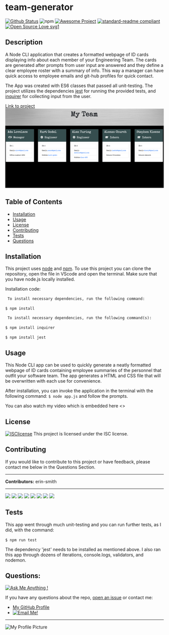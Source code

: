 

# team-generator
[![Github Status](https://img.shields.io/badge/build-passing-green.svg)](https://shields.io/)
![npm](https://img.shields.io/npm/v/npm)
[![Awesome Project](https://img.shields.io/badge/%F0%9F%A4%A9-Awesome%20project-blueviolet.svg)](https://shields.io/)
[![standard-readme compliant](https://img.shields.io/badge/readme%20style-standard-brightgreen.svg?style=flat-square)](https://github.com/RichardLitt/standard-readme)
[![Open Source Love svg1](https://badges.frapsoft.com/os/v1/open-source.svg?v=103)](https://github.com/ellerbrock/open-source-badges/)

## Description
  A Node CLI application that creates a formatted webpage of ID cards displaying info about each member of your Engineering Team.  The cards are generated after prompts from user input are answered and they define a clear employee roster with a summary of info.  This way a manager can have quick access to employee emails and git-hub profiles for quick contact.  

  The App was created with ES6 classes that passed all unit-testing.  The project utilizes the dependencies [jest](https://jestjs.io/) for running the provided tests, and [inquirer](https://www.npmjs.com/package/inquirer) for collecting input from the user.  

[Link to project](https://erin-smith.github.io/team-generator/)
![Screenshot](./Assets/team.png)  


## Table of Contents
* [Installation](#Installation)
* [Usage](#Usage)
* [License](#License)
* [Contributing](#Contributing)
* [Tests](#Tests)
* [Questions](#Questions)
 
 
## Installation 
  This project uses [node](https://nodejs.org/en/) and [npm](https://www.npmjs.com/). To use this project you can clone the repository, open the file in VScode and open the terminal.  Make sure that you have node.js locally installed.   

Installation code:  

     To install necessary dependencies, run the following command:
  `$ npm install`  

     To install necessary dependencies, run the following command(s):  
`$ npm install inquirer`

`$ npm install jest`

## Usage 
  This Node CLI app can be used to quickly generate a neatly formatted webpage of ID cards containing employee summaries of the personnel that outfit your software team. The app generates a HTML and CSS file that will be overwritten with each use for convenience.  

  After installation, you can invoke the application in the terminal with the following command: `$ node app.js` and follow the prompts.

  You can also watch my video which is embedded here <>

## License 
[![ISClicense](https://img.shields.io/badge/license-ISC-blue.svg)](https://shields.io/)
  This project is licensed under the ISC license. 

## Contributing   
 If you would like to contribute to this project or have feedback, please contact me below in the Questions Section.
***
 **Contributors:** erin-smith   
***
[![](https://sourcerer.io/fame/erin-smith/erin-smith/team-generator/images/0)](https://sourcerer.io/fame/erin-smith/erin-smith/team-generator/links/0)
[![](https://sourcerer.io/fame/erin-smith/erin-smith/team-generator/images/1)](https://sourcerer.io/fame/erin-smith/erin-smith/team-generator/links/1)
[![](https://sourcerer.io/fame/erin-smith/erin-smith/team-generator/images/2)](https://sourcerer.io/fame/erin-smith/erin-smith/team-generator/links/2)
[![](https://sourcerer.io/fame/erin-smith/erin-smith/team-generator/images/3)](https://sourcerer.io/fame/erin-smith/erin-smith/team-generator/links/3)
[![](https://sourcerer.io/fame/erin-smith/erin-smith/team-generator/images/4)](https://sourcerer.io/fame/erin-smith/erin-smith/team-generator/links/4)
[![](https://sourcerer.io/fame/erin-smith/erin-smith/team-generator/images/5)](https://sourcerer.io/fame/erin-smith/erin-smith/team-generator/links/5)
[![](https://sourcerer.io/fame/erin-smith/erin-smith/team-generator/images/6)](https://sourcerer.io/fame/erin-smith/erin-smith/team-generator/links/6)
[![](https://sourcerer.io/fame/erin-smith/erin-smith/team-generator/images/7)](https://sourcerer.io/fame/erin-smith/erin-smith/team-generator/links/7) 


## Tests 
  This app went through much unit-testing and you can run further tests, as I did, with the command:

   `$ npm run test` 
 
  The dependency 'jest' needs to be installed as mentioned above.  I also ran this app through dozens of iterations, console.logs, validators, and nodemon.

## Questions:  
[![Ask Me Anything !](https://img.shields.io/badge/Ask%20me-anything-1abc9c.svg)](https://GitHub.com/erin-smith)  

  If you have any questions about the repo, [open an issue](https://github.com/erin-smith/team-generator/issues/new) or contact me:  

* [My GitHub Profile](http://github.com/erin-smith)
* [![Email Me!](https://img.shields.io/badge/email:-erin.acumen@gmail.com-9cf.svg)]("mailto:erin.acumen@gmail.com")
***
![My Profile Picture](https://avatars.githubusercontent.com/erin-smith?size=300)